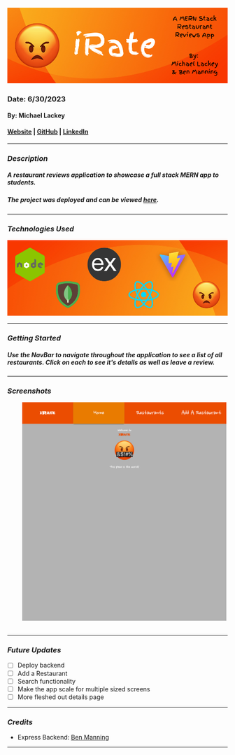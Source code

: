 ![iRate](client/public/images/banner.png)

### Date: 6/30/2023

#### By: Michael Lackey

#### [Website](https://michaellackey.com/) | [GitHub](https://github.com/NobodysLackey) | [LinkedIn](https://www.linkedin.com/in/michaelglackey/)
***

### ***Description***

##### A restaurant reviews application to showcase a full stack MERN app to students.

##### The project was deployed and can be viewed [here](https://irate.surge.sh/).

***

### ***Technologies Used***

![Technologies Used](client/public/images/tech-banner.png)
***

### ***Getting Started***

##### Use the NavBar to navigate throughout the application to see a list of all restaurants. Click on each to see it's details as well as leave a review.

***

### ***Screenshots***

<div align="center">
  <pre>
    <img src="client/public/images/home.png" height="500" />&nbsp;&nbsp;&nbsp;<img src="client/public/images/restaurants.png" height="500" />&nbsp;&nbsp;&nbsp;<img src="client/public/images/detail.png" height="500" />&nbsp;&nbsp;&nbsp;<img src="client/public/images/form.png" height="500" />
  </pre>
</div>

***

### ***Future Updates***

- [ ] Deploy backend
- [ ] Add a Restaurant
- [ ] Search functionality
- [ ] Make the app scale for multiple sized screens
- [ ] More fleshed out details page

***

### ***Credits***

- Express Backend: [Ben Manning](https://github.com/ben-manning)

***
